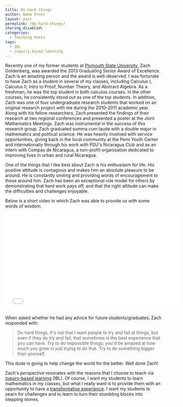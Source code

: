 ```yaml
---
title: Do hard things
author: Dana Ernst
layout: post
permalink: /do-hard-things/
sharing_disabled:
categories:
  - Teaching Posts
tags:
  - IBL
  - inquiry-based learning
---
```


Recently one of my former students at [Plymouth State University](http://plymouth.edu), Zach Goldenberg, was awarded the 2013 Graduating Senior Award of Excellence. Zach is an amazing person and the award is well-deserved. I was fortunate to have Zach as a student in several of my classes, including Calculus I, Calculus II, Intro to Proof, Number Theory, and Abstract Algebra. As a freshman, he was the top student in both calculus courses. In the other courses, he consistently stood out as one of the top students. In addition, Zach was one of four undergraduate research students that worked on an original research project with me during the 2010–2011 academic year. Along with his fellow researchers, Zach presented the findings of their research at two regional conferences and presented a poster at the Joint Mathematics Meetings. Zach was instrumental in the success of this research group. Zach graduated summa cum laude with a double major in mathematics and political science. He was heavily involved with service opportunities, giving back in the local community at the Pemi Youth Center and internationally through his work with PSU's Nicaragua Club and as an intern with Compas de Nicaragua, a non-profit organization dedicated to improving lives in urban and rural Nicaragua.

One of the things that I like best about Zach is his enthusiasm for life. His positive attitude is contagious and makes him an absolute pleasure to be around. He is constantly smiling and providing words of encouragement to those around him. Zach has been an exceptional role model for others by demonstrating that hard work pays off, and that the right attitude can make the difficulties and challenges enjoyable.

Below is a short video in which Zach was able to provide us with some words of wisdom.

<center>
<iframe width="560" height="315" src="//www.youtube.com/embed/bjXsBWihTOM" frameborder="0"></iframe>
</center>

When asked whether he had any advice for future students/graduates, Zach responded with:

> Do hard things. It's not that I want people to try and fail at things, but even if they do try and fail, that sometimes is the best experience that you can have. Try to do impossible things; you'd be amazed at how much you grow in just trying to do that. Try to do something bigger than yourself.

This dude is going to help change the world for the better.﻿ Well done Zach!

Zach's perspective resonates with the reasons that I choose to teach via [inquiry-based learning](http://maamathedmatters.blogspot.com/2013/05/what-heck-is-ibl.html) (IBL). Of course, I want my students to learn mathematics in my classes, but what I really want is to provide them with an opportunity to have a [transformative experience](http://en.wikipedia.org/wiki/Transformative_learning). I want my students to yearn for challenges and to learn to turn their stumbling blocks into stepping stones.
